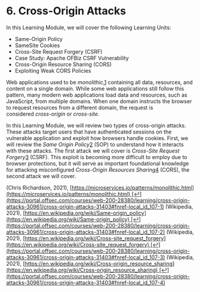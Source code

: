 # 6. Cross-Origin Attacks

In this Learning Module, we will cover the following Learning Units:

- Same-Origin Policy
- SameSite Cookies
- Cross-Site Request Forgery (CSRF)
- Case Study: Apache OFBiz CSRF Vulnerability
- Cross-Origin Resource Sharing (CORS)
- Exploiting Weak CORS Policies

Web applications used to be _monolithic_,[1](https://portal.offsec.com/courses/web-200-28380/learning/cross-origin-attacks-30961/cross-origin-attacks-31403#fn-local_id_107-1) containing all data, resources, and content on a single domain. While some web applications still follow this pattern, many modern web applications load data and resources, such as JavaScript, from multiple domains. When one domain instructs the browser to request resources from a different domain, the request is considered _cross-origin_ or _cross-site_.

In this Learning Module, we will review two types of cross-origin attacks. These attacks target users that have authenticated sessions on the vulnerable application and exploit how browsers handle cookies. First, we will review the _Same Origin Policy_[2](https://portal.offsec.com/courses/web-200-28380/learning/cross-origin-attacks-30961/cross-origin-attacks-31403#fn-local_id_107-2) (SOP) to understand how it interacts with these attacks. The first attack we will cover is _Cross-Site Request Forgery_[3](https://portal.offsec.com/courses/web-200-28380/learning/cross-origin-attacks-30961/cross-origin-attacks-31403#fn-local_id_107-3) (CSRF). This exploit is becoming more difficult to employ due to browser protections, but it will serve as important foundational knowledge for attacking misconfigured _Cross-Origin Resources Sharing_[4](https://portal.offsec.com/courses/web-200-28380/learning/cross-origin-attacks-30961/cross-origin-attacks-31403#fn-local_id_107-4) (CORS), the second attack we will cover.


(Chris Richardson, 2021), [https://microservices.io/patterns/monolithic.html](https://microservices.io/patterns/monolithic.html) [↩︎](https://portal.offsec.com/courses/web-200-28380/learning/cross-origin-attacks-30961/cross-origin-attacks-31403#fnref-local_id_107-1)
(Wikipedia, 2021), [https://en.wikipedia.org/wiki/Same-origin_policy](https://en.wikipedia.org/wiki/Same-origin_policy) [↩︎](https://portal.offsec.com/courses/web-200-28380/learning/cross-origin-attacks-30961/cross-origin-attacks-31403#fnref-local_id_107-2)
(Wikipedia, 2021), [https://en.wikipedia.org/wiki/Cross-site_request_forgery](https://en.wikipedia.org/wiki/Cross-site_request_forgery) [↩︎](https://portal.offsec.com/courses/web-200-28380/learning/cross-origin-attacks-30961/cross-origin-attacks-31403#fnref-local_id_107-3)
(Wikipedia, 2021), [https://en.wikipedia.org/wiki/Cross-origin_resource_sharing](https://en.wikipedia.org/wiki/Cross-origin_resource_sharing) [↩︎](https://portal.offsec.com/courses/web-200-28380/learning/cross-origin-attacks-30961/cross-origin-attacks-31403#fnref-local_id_107-4)